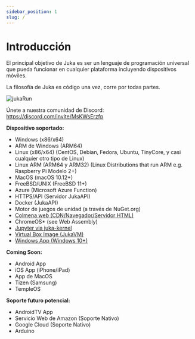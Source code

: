 ```yaml
---
sidebar_position: 1
slug: /
---
```


# Introducción

El principal objetivo de Juka es ser un lenguaje de programación universal que pueda funcionar en cualquier plataforma incluyendo dispositivos móviles.

La filosofía de Juka es código una vez, corre por todas partes.

![jukaRun](/img/latestjuka.gif)

Únete a nuestra comunidad de Discord: https://discord.com/invite/MsKWsErzfp

__Dispositivo soportado:__
- Windows (x86/x64)
- ARM de Windows (ARM64)
- Linux (x86/x64) (CentOS, Debian, Fedora, Ubuntu, TinyCore, y casi cualquier otro tipo de Linux)
- Linux ARM (ARM64 y ARM32) (Linux Distributions that run ARM e.g. Raspberry Pi Modelo 2+)
- MacOS (macOS 10.12+)
- FreeBSD/UNIX (FreeBSD 11+)
- Azure (Microsoft Azure Function)
- HTTPS/API (Servidor JukaAPI)
- Docker (JukaAPI)
- Motor de juegos de unidad (a través de NuGet.org)
- [Colmena web (CDN/Navegador/Servidor HTML)](https://github.com/jukaLang/juka-webassembly)
- ChromeOS* (see Web Assembly)
- [Jupyter via juka-kernel](https://github.com/jukaLang/juka-kernel)
- [Virtual Box Image (JukaVM)](https://github.com/jukaLang/jukaVM)
- [Windows App (Windows 10+)](https://github.com/jukaLang/JukaApp)

**__Coming Soon:__**
- Android App
- iOS App (iPhone/iPad)
- App de MacOS
- Tizen (Samsung)
- TempleOS

__Soporte futuro potencial:__
- AndroidTV App
- Servicio Web de Amazon (Soporte Nativo)
- Google Cloud (Soporte Nativo)
- Arduino



